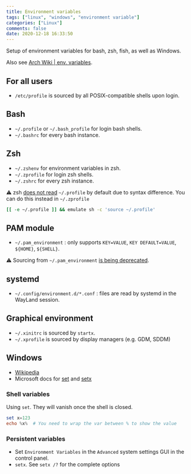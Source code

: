 ```yaml
---
title: Environment variables
tags: ["linux", "windows", "environment variable"]
categories: ["Linux"]
comments: false
date: 2020-12-18 16:33:50
---
```


Setup of environment variables for bash, zsh, fish, as well as Windows.

Also see [Arch Wiki | env. variables](https://wiki.archlinux.org/index.php/environment_variables).

<!--more-->

## For all users

- `/etc/profile` is sourced by all POSIX-compatible shells upon login.

## Bash

- `~/.profile` or `~/.bash_profile` for login bash shells.
- `~/.bashrc` for every bash instance.

## Zsh

- `~/.zshenv` for environment variables in zsh.
- `~/.zprofile` for login zsh shells.
- `~/.zshrc` for every zsh instance.

⚠️ zsh [does not read](https://superuser.com/questions/187639/zsh-not-hitting-profile) `~/.profile` by default due to syntax difference. You can do this instead in `~/.zprofile`

```bash
[[ -e ~/.profile ]] && emulate sh -c 'source ~/.profile'
```

## PAM module

- `~/.pam_environment` : only supports `KEY=VALUE`, `KEY DEFAULT=VALUE`, `${HOME}`, `${SHELL}`.

⚠️ Sourcing from `~/.pam_environment` [is being deprecated](https://github.com/linux-pam/linux-pam/commit/ecd526743a27157c5210b0ce9867c43a2fa27784).

## systemd

- `~/.config/environment.d/*.conf` : files are read by systemd in the WayLand session.

## Graphical environment

- `~/.xinitrc` is sourced by `startx`.
- `~/.xprofile` is sourced by display managers (e.g. GDM, SDDM)

## Windows

- [Wikipedia](https://docs.microsoft.com/zh-tw/windows-server/administration/windows-commands/setx)
- Microsoft docs for [set](https://docs.microsoft.com/zh-tw/windows-server/administration/windows-commands/set_1) and [setx](https://docs.microsoft.com/zh-tw/windows-server/administration/windows-commands/setx)

### Shell variables

Using `set`. They will vanish once the shell is closed.

```powershell
set x=123
echo %x%  # You need to wrap the var between % to show the value
```

### Persistent variables

- Set `Environment Variables` in the `Advanced` system settings GUI in the control panel.
- `setx`. See `setx /?` for the complete options
